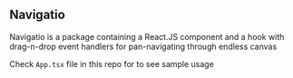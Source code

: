 ## Navigatio

Navigatio is a package containing a React.JS component and a hook with drag-n-drop event handlers for pan-navigating through endless canvas

Check `App.tsx` file in this repo for to see sample usage
